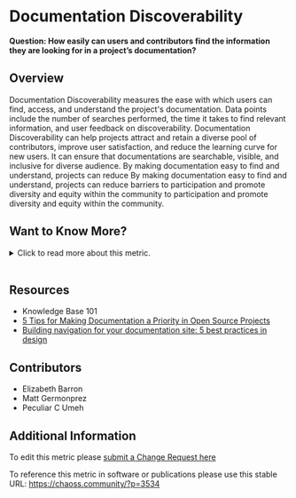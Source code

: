 # Documentation Discoverability

**Question: How easily can users and contributors find the information they are looking for in a project’s documentation?**

## Overview

Documentation Discoverability measures the ease with which users can find, access, and understand the project's documentation. Data points include the number of searches performed, the time it takes to find relevant information, and user feedback on discoverability.
Documentation Discoverability can help projects attract and retain a diverse pool of contributors, improve user satisfaction, and reduce the learning curve for new users. It can ensure that documentations are searchable, visible, and inclusive for diverse audience. By making documentation easy to find and understand, projects can reduce  By making documentation easy to find and understand, projects can reduce barriers to participation and promote diversity and equity within the community to participation and promote diversity and equity within the community.

## Want to Know More?

<span markdown="1"><details>

<summary>Click to read more about this metric.</summary>

### Data Collection Strategies

Survey project members: <br/> <br/>
Scale ranging from easy to find - impossible to find regarding the discoverability of documentation such as:

*   Mailing list archived communication
*   Mailing list membership management
*   Chat channel archived communication
*   Code review communication
*   Process of getting code accepted
*   Code of conduct
*   Newcomer documentation
*   Licensing information
*   Project leadership
*   Project releases documentation
*   Voting process

Multiple choice: Did you experience any challenges related to the discoverability of documentation when you started to participate in the project (e.g., language barriers, or structure of documentation)?
Answer options:

*   No challenges
*   A few challenges
*   Several challenges
*   Many challenges

</details></span><br>

## Resources

*   Knowledge Base 101
*   [5 Tips for Making Documentation a Priority in Open Source Projects](https://opensource.com/article/20/8/documentation-open-source-projects)
*   [Building navigation for your documentation site: 5 best practices in design](https://idratherbewriting.com/files/doc-navigation-wtd/design-principles-for-doc-navigation/)

## Contributors

*   Elizabeth Barron
*   Matt Germonprez
*   Peculiar C Umeh

## Additional Information

To edit this metric please [submit a Change Request here](https://github.com/chaoss/wg-dei/blob/main/focus-areas/project-and-community/documentation-discoverability.md)

To reference this metric in software or publications please use this stable URL: <https://chaoss.community/?p=3534>

<!-- # For groupings in the knowledge base
Context tags: Platform, Governance and Leadership
Keyword tags: findability, searchability, PDF
-->
